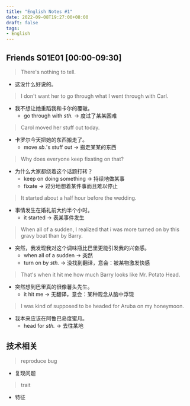```yaml
---
title: "English Notes #1"
date: 2022-09-08T19:27:00+08:00
draft: false
tags:
- English
---
```


## Friends S01E01 [00:00-09:30]

> There's nothing to tell.

- 这没什么好说的。

> I don't want her to go through what I went through with Carl.

- 我不想让她重蹈我和卡尔的覆辙。
  - go through with *sth.* -> 度过了某某困难

> Carol moved her stuff out today.

- 卡罗尔今天把她的东西搬走了。
  - move *sb.*'s stuff out -> 搬走某某的东西

> Why does everyone keep fixating on that?

- 为什么大家都绕着这个话题打转？
  - keep on doing something -> 持续地做某事
  - fixate -> 过分地想着某件事而且难以停止

> It started about a half hour before the wedding.

- 事情发生在婚礼前大约半个小时。
  - it started -> 表某事件发生

> When all of a sudden, I realized that i was more turned on by this gravy boat than by Barry.

- 突然，我发现我对这个调味瓶比巴里更能引发我的兴奋感。
  - when all of a sudden -> 突然
  - turn on by *sth.* -> 没找到翻译，意会：被某物激发快感

> That's when it hit me how much Barry looks like Mr. Potato Head.

- 突然想到巴里真的很像薯头先生。
   - it hit me -> 无翻译，意会：某种观念从脑中浮现

> I was kind of supposed to be headed for Aruba on my honeymoon.

- 我本来应该在阿鲁巴岛度蜜月。
  - head for *sth.* -> 去往某地

## 技术相关

> reproduce bug

- 复现问题

> trait

- 特征
